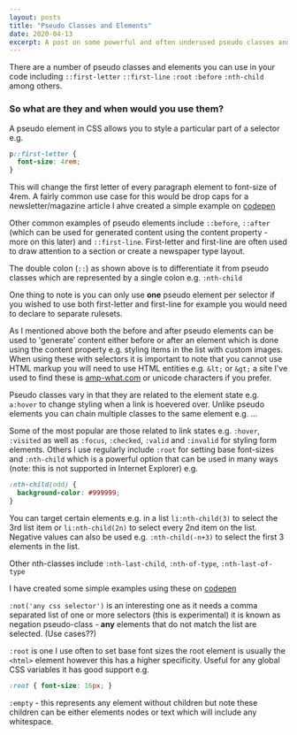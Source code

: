```yaml
---
layout: posts
title: "Pseudo Classes and Elements"
date: 2020-04-13
excerpt: A post on some powerful and often underused pseudo classes and elements
---
```


There are a number of pseudo classes and elements you can use in your code including
`::first-letter`
`::first-line`
`:root`
`:before`
`:nth-child`
among others.

### So what are they and when would you use them?

A pseudo element in CSS allows you to style a particular part of a selector e.g.

```css
p::first-letter {
  font-size: 4rem;
}
```

This will change the first letter of every paragraph element to font-size of 4rem. A fairly common use case for this would be drop caps for a newsletter/magazine article I ahve created a simple example on [codepen](https://codepen.io/cgweb/pen/VwvLdzR) 


Other common examples of pseudo elements include `::before`, `::after` (which can be used for generated content using the content property - more on this later) and `::first-line`. First-letter and first-line are often used to draw attention to a section or create a newspaper type layout.

The double colon (`::`) as shown above is to differentiate it from pseudo classes which are represented by a single colon e.g. `:nth-child`

One thing to note is you can only use **one** pseudo element per selector if you wished to use both first-letter and first-line for example you would need to declare to separate rulesets.

As I mentioned above both the before and after pseudo elements can be used to 'generate' content either before or after an element which is done using the content property e.g. styling items in the list with custom images. When using these with selectors it is important to note that you cannot use HTML markup you will need to use HTML entities e.g. `&lt;` or `&gt;` a site I've used to find these is [amp-what.com](https://www.amp-what.com) or unicode characters if you prefer.

Pseudo classes vary in that they are related to the element state e.g. `a:hover` to change styling when a link is hoevered over. Unlike pseudo elements you can chain multiple classes to the same element e.g. ...

Some of the most popular are those related to link states e.g. `:hover`, `:visited` as well as `:focus`, `:checked`, `:valid` and `:invalid` for styling form elements. Others I use regularly include `:root` for setting base font-sizes and `:nth-child` which is a powerful option that can be used in many ways (note: this is not supported in Internet Explorer) e.g.

```css
:nth-child(odd) {
  background-color: #999999;
}
```

You can target certain elements e.g. in a list `li:nth-child(3)` to select the 3rd list item or `li:nth-child(2n)` to select every 2nd item on the list. Negative values can also be used e.g. `:nth-child(-n+3)` to select the first 3 elements in the list.

Other nth-classes include `:nth-last-child`, `:nth-of-type`, `:nth-last-of-type`

I have created some simple examples using these on [codepen](https://codepen.io/cgweb/pen/ZEbGRwx)

`:not('any css selector')` is an interesting one as it needs a comma separated list of one or more selectors (this is experimental) it is known as negation pseudo-class - **any** elements that do not match the list are selected. (Use cases??)

`:root` is one I use often to set base font sizes the root element is usually the `<html>` element however this has a higher specificity. Useful for any global CSS variables it has good support e.g. 

```css
:root { font-size: 16px; }
```

`:empty` - this represents any element without children but note these children can be either elements nodes or text which will include any whitespace.